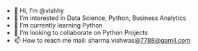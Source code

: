 - 👋 Hi, I’m @vishhy
- 👀 I’m interested in Data Science, Python, Business Analytics
- 🌱 I’m currently learning Python
- 💞️ I’m looking to collaborate on Python Projects
- 📫 How to reach me mail: sharma.vishwas@7788@gamil.com

<!---
vishhy/vishhy is a ✨ special ✨ repository because its `README.md` (this file) appears on your GitHub profile.
You can click the Preview link to take a look at your changes.
--->
